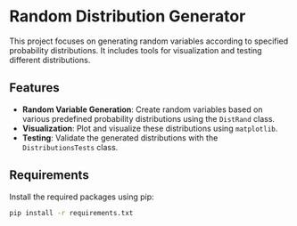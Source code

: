 # Random Distribution Generator

This project focuses on generating random variables according to specified probability distributions. It includes tools for visualization and testing different distributions.

## Features

- **Random Variable Generation**: Create random variables based on various predefined probability distributions using the `DistRand` class.
- **Visualization**: Plot and visualize these distributions using `matplotlib`.
- **Testing**: Validate the generated distributions with the `DistributionsTests` class.

## Requirements

Install the required packages using pip:

```bash
pip install -r requirements.txt
```